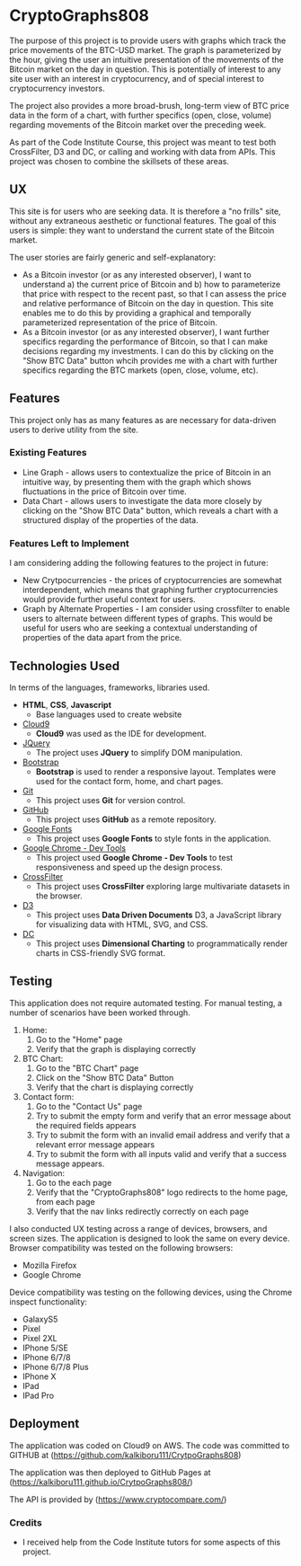 
# CryptoGraphs808

The purpose of this project is to provide users with graphs which track the price movements of the BTC-USD market. The graph is parameterized by the hour, giving the user an intuitive presentation of the movements of the Bitcoin market on the day in question. This is potentially of interest to any site user with an interest in cryptocurrency, and of special interest to cryptocurrency investors. 

The project also provides a more broad-brush, long-term view of BTC price data in the form of a chart, with further specifics (open, close, volume) regarding movements of the Bitcoin market over the preceding week. 

As part of the Code Institute Course, this project was meant to test both CrossFilter, D3 and DC, or calling and working with data from APIs. This project was chosen to combine the skillsets of these areas. 
 
## UX
 
This site is for users who are seeking data. It is therefore a "no frills" site, without any extraneous aesthetic or functional features. The goal of this users is simple: they want to understand the current state of the Bitcoin market. 

The user stories are fairly generic and self-explanatory:
- As a Bitcoin investor (or as any interested observer), I want to understand a) the current price of Bitcoin and b) how to parameterize that price with respect to the recent past, so that I can assess the price and relative performance of Bitcoin on the day in question. This site enables me to do this by providing a graphical and temporally parameterized representation of the price of Bitcoin.
- As a Bitcoin investor  (or as any interested observer), I want further specifics regarding the performance of Bitcoin, so that I can make decisions regarding my investments. I can do this by clicking on the "Show BTC Data" button whcih provides me with a chart with further specifics regarding the BTC markets (open, close, volume, etc). 

## Features

This project only has as many features as are necessary for data-driven users to derive utility from the site.
 
### Existing Features
- Line Graph - allows users to contextualize the price of Bitcoin in an intuitive way, by presenting them with the graph which shows fluctuations in the price of Bitcoin over time. 
- Data Chart - allows users to investigate the data more closely by clicking on the "Show BTC Data" button, which reveals a chart with a structured display of the properties of the data. 

### Features Left to Implement
I am considering adding the following features to the project in future:
- New Crytpocurrencies - the prices of cryptocurrencies are somewhat interdependent, which means that graphing further cryptocurrencies would provide further useful context for users. 
- Graph by Alternate Properties - I am consider using crossfilter to enable users to alternate between different types of graphs. This would be useful for users who are seeking a contextual understanding of properties of the data apart from the price.  

## Technologies Used

In terms of the languages, frameworks, libraries used.

- **HTML**, **CSS**, **Javascript**
  - Base languages used to create website
- [Cloud9](https://aws.amazon.com/cloud9/) 
    - **Cloud9** was used as the IDE for development.
- [JQuery](https://jquery.com)
    - The project uses **JQuery** to simplify DOM manipulation.
- [Bootstrap](http://getbootstrap.com/)
    - **Bootstrap** is used to render a responsive layout. Templates were used for the contact form, home, and chart pages. 
- [Git](https://git-scm.com)
    - This project uses **Git** for version control. 
- [GitHub](https://github.com/)
    - This project uses **GitHub** as a remote repository.
- [Google Fonts](https://fonts.google.com/)
    - This project uses **Google Fonts** to style fonts in the application.
- [Google Chrome - Dev Tools](https://www.google.com/chrome/)
    - This project used **Google Chrome - Dev Tools** to test responsiveness and speed up the design process.
- [CrossFilter](https://github.com/crossfilter/crossfilter)
    - This project uses **CrossFilter** exploring large multivariate datasets in the browser.
- [D3](https://d3js.org/)
    - This project uses **Data Driven Documents** D3, a JavaScript library for visualizing data with HTML, SVG, and CSS.
- [DC](https://dc-js.github.io/dc.js/)
    - This project uses **Dimensional Charting** to programmatically render charts in CSS-friendly SVG format.

## Testing

This application does not require automated testing. For manual testing, a number of scenarios have been worked through.


1. Home:
    1. Go to the "Home" page
    2. Verify that the graph is displaying correctly
2. BTC Chart:
    1. Go to the "BTC Chart" page
    2. Click on the "Show BTC Data" Button 
    2. Verify that the chart is displaying correctly
3. Contact form:
    1. Go to the "Contact Us" page
    2. Try to submit the empty form and verify that an error message about the required fields appears
    3. Try to submit the form with an invalid email address and verify that a relevant error message appears
    4. Try to submit the form with all inputs valid and verify that a success message appears.
4. Navigation:
    1. Go to the each page
    2. Verify that the "CryptoGraphs808" logo redirects to the home page, from each page
    3. Verify that the nav links redirectly correctly on each page

I also conducted UX testing across a range of devices, browsers, and screen sizes. The application is designed to look the same on every device. Browser compatibility was tested on the following browsers: 
- Mozilla Firefox 
- Google Chrome

Device compatibility was testing on the following devices, using the Chrome inspect functionality:
- GalaxyS5
- Pixel
- Pixel 2XL
- IPhone 5/SE
- IPhone 6/7/8
- IPhone 6/7/8 Plus
- IPhone X
- IPad
- IPad Pro

## Deployment

The application was coded on Cloud9 on AWS. The code was committed to GITHUB at (https://github.com/kalkiboru111/CrytpoGraphs808)

The application was then deployed to GitHub Pages at (https://kalkiboru111.github.io/CrytpoGraphs808/)

The API is provided by (https://www.cryptocompare.com/)

### Credits

- I received help from the Code Institute tutors for some aspects of this project.
